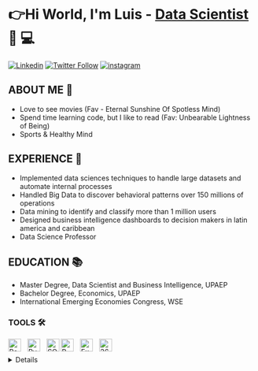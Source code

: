 #  👉Hi World, I'm Luis -  [Data Scientist][linkedin]  🔎 💻

[![Linkedin](https://img.shields.io/badge/LinkedIn-0077B5?style=for-the-badge&logo=linkedin&logoColor=white)][linkedin]
[![Twitter Follow](https://img.shields.io/badge/Twitter-1DA1F2?style=for-the-badge&logo=twitter&logoColor=white)][twitter]
[![instagram](https://img.shields.io/badge/Instagram-E4405F?style=for-the-badge&logo=instagram&logoColor=white)][insta]


## ABOUT ME 👤

- Love to see movies (Fav - Eternal Sunshine Of Spotless Mind) 
- Spend time learning code, but I like to read (Fav: Unbearable Lightness of Being)
- Sports & Healthy Mind

## EXPERIENCE 💼
-  Implemented data sciences techniques to handle large datasets and automate internal processes
-  Handled Big Data to discover behavioral patterns over 150 millions of operations 
-  Data mining to identify and classify more than 1 million users 
-  Designed business intelligence dashboards to decision makers in latin america and caribbean
-  Data Science Professor






## EDUCATION 📚 

-  Master Degree, Data Scientist and Business Intelligence, UPAEP
-  Bachelor Degree, Economics, UPAEP
-  International Emerging Economies Congress, WSE





### TOOLS 🛠

[<img align="left" alt="Power BI" width="26px" src="https://img1.freepng.es/20181110/wcw/kisspng-power-bi-business-intelligence-microsoft-azure-mic-office-365-d-nieuwe-cloud-omgeving-dynamics-on-5be7b364874235.266374061541911396554.jpg" style="padding-right:10px;" />][webdevplaylist]

[<img align="left" alt="Pyhton" width="26px" src="https://cdn.iconscout.com/icon/free/png-256/python-3521655-2945099.png" style="padding-right:10px;" />][webdevplaylist]


[<img align="left" alt="SQL" width="26px" src="https://cdn-icons-png.flaticon.com/512/2772/2772165.png" />][webdevplaylist]


[<img align="left" alt="R" width="26px" src="https://docs.microsoft.com/es-es/azure/architecture/data-guide/images/logo_r.svg" style="padding-right:10px;" />][webdevplaylist]

[<img align="left" alt="Excel" width="26px" src="https://w7.pngwing.com/pngs/862/993/png-transparent-excel-icon-microsoft-excel-application-software-icon-excel-background-text-rectangle-logo-thumbnail.png" style="padding-right:10px;" />][webdevplaylist]


[<img align="left" alt="365" width="26px" src="https://upload.wikimedia.org/wikipedia/commons/5/5f/Microsoft_Office_logo_%282019–present%29.svg" style="padding-right:10px;" />][webdevplaylist]










<br />
<br />


<details>

---


[linkedin]: https://www.linkedin.com/in/luislopezml/
[insta]: https://www.instagram.com/luislopez_l/?hl=es
[twitter]: https://twitter.com/LuisEnrique_ML
[webdevplaylist]: https://powerbi.microsoft.com/es-mx/






